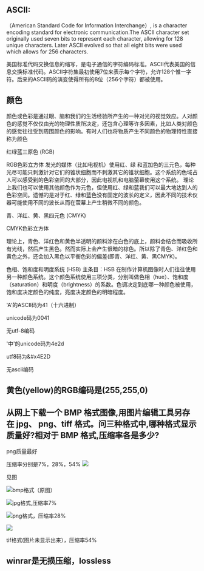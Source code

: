 ## ASCII:
（American Standard Code for Information Interchange）, is a character encoding standard for electronic communication.The ASCII character set originally used seven bits to represent each character, allowing for 128 unique characters. Later ASCII evolved so that all eight bits were used which allows for 256 characters.

美国标准代码交换信息的缩写，是电子通信的字符编码标准。ASCII代表美国的信息交换标准代码。ASCII字符集最初使用7位来表示每个字符，允许128个惟一字符。后来的ASCII码的演变使得所有的8位（256个字符）都被使用。



## 颜色


颜色或色彩是通过眼、脑和我们的生活经验所产生的一种对光的视觉效应。人对颜色的感觉不仅仅由光的物理性质所决定，还包含心理等许多因素，比如人类对颜色的感觉往往受到周围颜色的影响。有时人们也将物质产生不同颜色的物理特性直接称为颜色


红绿蓝三原色 (RGB)

RGB色彩立方体
发光的媒体（比如电视机）使用红、绿 和蓝加色的三元色，每种光尽可能只刺激针对它们的锥状细胞而不刺激其它的锥状细胞。这个系统的色域占人可以感受到的色彩空间的大部分，因此电视机和电脑萤幕使用这个系统。 
理论上我们也可以使用其他颜色作为元色，但使用红、绿和蓝我们可以最大地达到人的色彩空间。遗憾的是对于红、绿和蓝色没有固定的波长的定义，因此不同的技术仪器可能使用不同的波长从而在萤幕上产生稍微不同的颜色。 



青、洋红、黄、黑四元色 (CMYK)

CMYK色彩立方体

理论上，青色、洋红色和黄色半透明的颜料涂在白色的底上，颜料会结合而吸收所有光线，然后产生黑色。然而实际上会产生很暗的棕色。所以除了青色、洋红色和黄色之外，还会加入黑色以平衡色彩的偏差(即青、洋红、黄、黑CMYK)。 


色相、饱和度和明度系统 (HSB)
主条目：HSB
在制作计算机图像时人们往往使用另一种颜色系统。这个颜色系统使用三项分类，分别叫做色相（hue）、饱和度（saturation）和明度（brightness）的系数。色调决定到底哪一种颜色被使用，饱和度决定颜色的纯度，亮度决定颜色的明暗程度。 


'A'的ASCII码为41（十六进制）

unicode码为0041

无utf-8编码

'中'的unicode码为4e2d

utf8码为&#x4E2D

无ascii编码


## 黄色(yellow)的RGB编码是(255,255,0)



## 从网上下载一个 BMP 格式图像,用图片编辑工具另存在 jpg、 png、tiff 格式。问三种格式中,哪种格式显示质量好?相对于 BMP 格式,压缩率各是多少?

png质量最好

压缩率分别是7%，28%，54%
![](images/ys.png)

见图

![](images/bmp.bmp)bmp格式（原图）

![](images/jpg.jpg)jpg格式,压缩率7%

![](images/png.png)png格式，压缩率28%

![](images/tiff.tif)


tif格式(图片未显示出来），压缩率54%



## winrar是无损压缩，lossless

